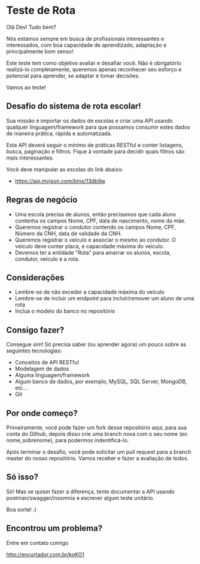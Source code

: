 # Teste de Rota

Olá Dev! Tudo bem?

Nós estamos sempre em busca de profissionais interessantes e interessados, com boa capacidade de aprendizado, adaptação e principalmente bom senso!

Este teste tem como objetivo avaliar e desafiar você. Não é obrigatório realizá-lo completamente, queremos apenas reconhecer seu esforço e potencial para aprender, se adaptar e tomar decisões.

Vamos ao teste!

## Desafio do sistema de rota escolar!

Sua missão é importar os dados de escolas e criar uma API usando qualquer linguagem/framework para que possamos consumir estes dados de maneira prática, rápida e automatizada.

Esta API deverá seguir o mínimo de práticas RESTful e conter listagens, busca, paginação e filtros. Fique à vontade para decidir quais filtros são mais interessantes.

Você deve manipular as escolas do link abaixo:
- https://api.myjson.com/bins/13db9w 

## Regras de negócio
- Uma escola precisa de alunos, então precisamos que cada aluno contenha os campos Nome, CPF, data de nascimento, nome da mãe.
- Queremos registrar o condutor contendo os campos Nome, CPF, Número da CNH, data de validade da CNH.
- Queremos registrar o veículo e associar o mesmo ao condutor. O veículo deve conter placa, e capacidade máxima do veículo.
- Devemos ter a entidade "Rota" para amarrar os alunos, escola, condutor, veículo e a rota.

## Considerações
- Lembre-se de não exceder a capacidade máxima do veículo
- Lembre-se de incluir um endpoint para incluir/remover um aluno de uma rota
- Inclua o modelo do banco no repositório

## Consigo fazer?

Consegue sim! Só precisa saber (ou aprender agora) um pouco sobre as seguintes tecnologias:
- Conceitos de API RESTful
- Modelagem de dados
- Alguma linguagem/framework
- Algum banco de dados, por exemplo, MySQL, SQL Server, MongoDB, etc...
- Git

## Por onde começo?

Primeiramente, você pode fazer um fork desse repositório aqui, para sua conta do Github, depois disso crie uma branch nova com o seu nome (ex: nome_sobrenome), para podermos indentificá-lo.

Após terminar o desafio, você pode solicitar um pull request para a branch master do nosso repositório. Vamos receber e fazer a avaliação de todos.

## Só isso?

Só! Mas se quiser fazer a diferença, tente documentar a API usando postman/swagger/insomnia e escrever algum teste unitário.

Boa sorte! :)

## Encontrou um problema?

Entre em contato comigo

http://encurtador.com.br/koKO1